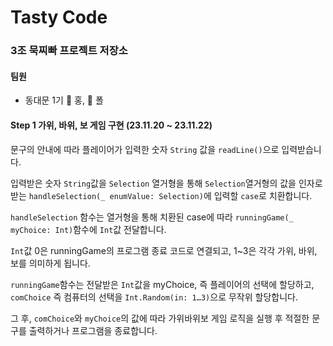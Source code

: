 # Tasty Code

### 3조 묵찌빠 프로젝트 저장소

#### 팀원
- 동대문 1기 🤖 홍, 📸 폴

#### Step 1 가위, 바위, 보 게임 구현 (23.11.20 ~ 23.11.22)

문구의 안내에 따라 플레이어가 입력한 숫자 `String` 값을 `readLine()`으로 입력받습니다.

입력받은 숫자 `String`값을 `Selection` 열거형을 통해 `Selection`열거형의 값을 인자로 받는 `handleSelection(_ enumValue: Selection)`에 입력할 `case`로 치환합니다.

`handleSelection` 함수는 열거형을 통해 치환된 case에 따라 `runningGame(_ myChoice: Int)`함수에 `Int`값 전달합니다.

`Int`값 0은 runningGame의 프로그램 종료 코드로 연결되고, 1~3은 각각 가위, 바위, 보를 의미하게 됩니다. 

`runningGame`함수는 전달받은 `Int`값을 myChoice, 즉 플레이어의 선택에 할당하고, `comChoice` 즉 컴퓨터의 선택을 `Int.Random(in: 1…3)`으로 무작위 할당합니다.

그 후, `comChoice`와 `myChoice`의 값에 따라 가위바위보 게임 로직을 실행 후 적절한 문구를 출력하거나 프로그램을 종료합니다.
